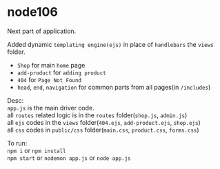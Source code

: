 # node106

Next part of application.  

Added dynamic `templating engine(ejs)` in place of `handlebars` the `views` folder.  

+ `Shop` for main `home` page  
+ `add-product` for `adding product`  
+ `404` for `Page Not Found`  
+ `head`, `end`, `navigation` for common parts from all pages(in `/includes`)  

Desc:  
`app.js` is the main driver code.  
all `routes` related logic is in the `routes` folder(`shop.js`, `admin.js`)  
all `ejs` codes in the `views` folder(`404.ejs`, `add-product.ejs`, `shop.ejs`)  
all `css` codes in `public/css` folder(`main.css`, `product.css`, `forms.css`)

To run:  
`npm i` or `npm install`  
`npm start` or `nodemon app.js` or `node app.js`  

